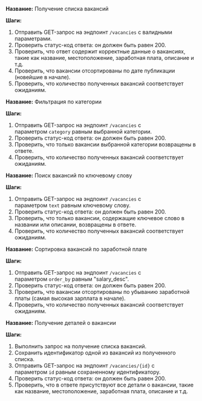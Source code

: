 <p ><strong>Название:</strong> Получение списка вакансий</p>
<p ><strong>Шаги:</strong></p>
<ol>
<li>Отправить GET-запрос на эндпоинт<span>&nbsp;</span><code>/vacancies</code><span>&nbsp;</span>с валидными параметрами.</li>
<li>Проверить статус-код ответа: он должен быть равен 200.</li>
<li>Проверить, что ответ содержит корректные данные о вакансиях, такие как название, местоположение, заработная плата, описание и т.д.</li>
<li>Проверить, что вакансии отсортированы по дате публикации (новейшие в начале).</li>
<li>Проверить, что количество полученных вакансий соответствует ожиданиям.</li>
</ol>

<p ><strong>Название:</strong> Фильтрация по категории</p>
<p ><strong>Шаги:</strong></p>
<ol>
<li>Отправить GET-запрос на эндпоинт<span>&nbsp;</span><code>/vacancies</code><span>&nbsp;</span>с параметром<span>&nbsp;</span><code>category</code><span>&nbsp;</span>равным выбранной категории.</li>
<li>Проверить статус-код ответа: он должен быть равен 200.</li>
<li>Проверить, что только вакансии выбранной категории возвращены в ответе.</li>
<li>Проверить, что количество полученных вакансий соответствует ожиданиям.</li>
</ol>

<p ><strong>Название:</strong> Поиск вакансий по ключевому слову</p>
<p ><strong>Шаги:</strong></p>
<ol>
<li>Отправить GET-запрос на эндпоинт<span>&nbsp;</span><code>/vacancies</code><span>&nbsp;</span>с параметром<span>&nbsp;</span><code>text</code><span>&nbsp;</span>равным ключевому слову.</li>
<li>Проверить статус-код ответа: он должен быть равен 200.</li>
<li>Проверить, что только вакансии, содержащие ключевое слово в названии или описании, возвращены в ответе.</li>
<li>Проверить, что количество полученных вакансий соответствует ожиданиям.</li>
</ol>


<p ><strong>Название:</strong> Сортировка вакансий по заработной плате</p>
<p ><strong>Шаги:</strong></p>
<ol>
<li>Отправить GET-запрос на эндпоинт<span>&nbsp;</span><code>/vacancies</code><span>&nbsp;</span>с параметром<span>&nbsp;</span><code>order_by</code><span>&nbsp;</span>равным "salary_desc".</li>
<li>Проверить статус-код ответа: он должен быть равен 200.</li>
<li>Проверить, что вакансии отсортированы по убыванию заработной платы (самая высокая зарплата в начале).</li>
<li>Проверить, что количество полученных вакансий соответствует ожиданиям.</li>
</ol>

<p ><strong>Название:</strong> Получение деталей о вакансии</p>
<p ><strong>Шаги:</strong></p>
<ol>
<li>Выполнить запрос на получение списка вакансий.</li>
<li>Сохранить идентификатор одной из вакансий из полученного списка.</li>
<li>Отправить GET-запрос на эндпоинт<span>&nbsp;</span><code>/vacancies/{id}</code><span>&nbsp;</span>с параметром<span>&nbsp;</span><code>id</code><span>&nbsp;</span>равным сохраненному идентификатору.</li>
<li>Проверить статус-код ответа: он должен быть равен 200.</li>
<li>Проверить, что в ответе присутствуют все детали о вакансии, такие как название, местоположение, заработная плата, описание и т.д.</li>
</ol>